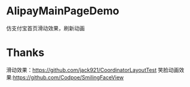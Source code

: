 # AlipayMainPageDemo
仿支付宝首页滑动效果，刷新动画

# Thanks
滑动效果：https://github.com/jack921/CoordinatorLayoutTest
笑脸动画效果:https://github.com/Codpoe/SmilingFaceView
